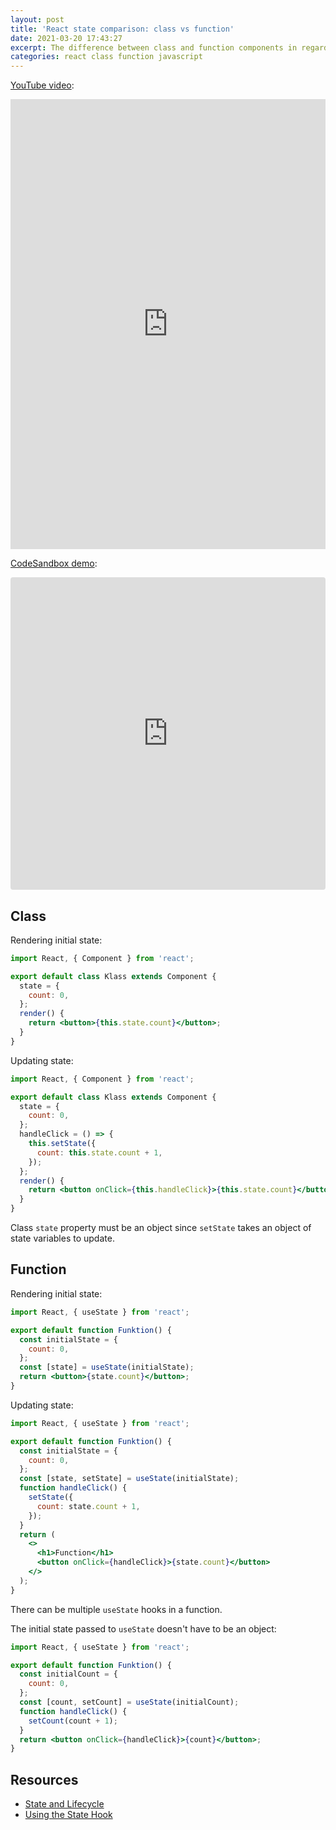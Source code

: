 ```yaml
---
layout: post
title: 'React state comparison: class vs function'
date: 2021-03-20 17:43:27
excerpt: The difference between class and function components in regards to React state management.
categories: react class function javascript
---
```


[YouTube video](https://youtu.be/s5u9Ui7e9L4?list=PLVgOtoUBG2mdLpj6qT5DXfg5_pGPTDrJZ):

<iframe width="100%" height="720" src="https://www.youtube.com/embed/s5u9Ui7e9L4?list=PLVgOtoUBG2mdLpj6qT5DXfg5_pGPTDrJZ" frameborder="0" allow="accelerometer; autoplay; clipboard-write; encrypted-media; gyroscope; picture-in-picture" allowfullscreen></iframe>

[CodeSandbox demo](https://codesandbox.io/s/react-state-class-vs-function-qwf3z):

<iframe src="https://codesandbox.io/embed/react-state-class-vs-function-qwf3z?fontsize=14&hidenavigation=1&theme=dark" style="width:100%; height:500px; border:0; border-radius: 4px; overflow:hidden;" title="React State: Class vs Function" sandbox="allow-forms allow-modals allow-popups allow-presentation allow-same-origin allow-scripts"></iframe>

## Class

Rendering initial state:

```jsx
import React, { Component } from 'react';

export default class Klass extends Component {
  state = {
    count: 0,
  };
  render() {
    return <button>{this.state.count}</button>;
  }
}
```

Updating state:

```jsx
import React, { Component } from 'react';

export default class Klass extends Component {
  state = {
    count: 0,
  };
  handleClick = () => {
    this.setState({
      count: this.state.count + 1,
    });
  };
  render() {
    return <button onClick={this.handleClick}>{this.state.count}</button>;
  }
}
```

Class `state` property must be an object since `setState` takes an object of state variables to update.

## Function

Rendering initial state:

```jsx
import React, { useState } from 'react';

export default function Funktion() {
  const initialState = {
    count: 0,
  };
  const [state] = useState(initialState);
  return <button>{state.count}</button>;
}
```

Updating state:

```jsx
import React, { useState } from 'react';

export default function Funktion() {
  const initialState = {
    count: 0,
  };
  const [state, setState] = useState(initialState);
  function handleClick() {
    setState({
      count: state.count + 1,
    });
  }
  return (
    <>
      <h1>Function</h1>
      <button onClick={handleClick}>{state.count}</button>
    </>
  );
}
```

There can be multiple `useState` hooks in a function.

The initial state passed to `useState` doesn't have to be an object:

```jsx
import React, { useState } from 'react';

export default function Funktion() {
  const initialCount = {
    count: 0,
  };
  const [count, setCount] = useState(initialCount);
  function handleClick() {
    setCount(count + 1);
  }
  return <button onClick={handleClick}>{count}</button>;
}
```

## Resources

- [State and Lifecycle](https://reactjs.org/docs/state-and-lifecycle.html)
- [Using the State Hook](https://reactjs.org/docs/hooks-state.html)
